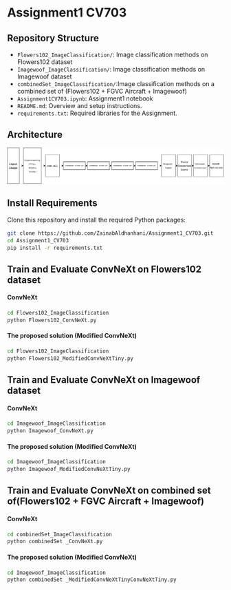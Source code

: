 # Assignment1 CV703

## Repository Structure

- `Flowers102_ImageClassification/`: Image classification methods on Flowers102 dataset
- `Imagewoof_ImageClassification/`: Image classification methods on Imagewoof dataset
- `combinedSet_ImageClassification/`:Image classification methods on a combined set of (Flowers102 + FGVC Aircraft + Imagewoof)
- `Assignment1CV703.ipynb`: Assignment1 notebook
- `README.md`: Overview and setup instructions.
- `requirements.txt`: Required libraries for the Assignment.

## Architecture
![Diagram](Figures/Diagram.png "Diagram")

## Install Requirements
Clone this repository and install the required Python packages:

```bash
git clone https://github.com/ZainabAldhanhani/Assignment1_CV703.git
cd Assignment1_CV703
pip install -r requirements.txt
```
## Train and Evaluate ConvNeXt on Flowers102 dataset
#### ConvNeXt
```bash
cd Flowers102_ImageClassification
python Flowers102_ConvNeXt.py
```
#### The proposed solution (Modified ConvNeXt)
```bash
cd Flowers102_ImageClassification
python Flowers102_ModifiedConvNeXtTiny.py
```

## Train and Evaluate ConvNeXt on Imagewoof dataset
#### ConvNeXt
```bash
cd Imagewoof_ImageClassification
python Imagewoof_ConvNeXt.py
```
#### The proposed solution (Modified ConvNeXt)
```bash
cd Imagewoof_ImageClassification
python Imagewoof_ModifiedConvNeXtTiny.py
``` 


## Train and Evaluate ConvNeXt on combined set of(Flowers102 + FGVC Aircraft + Imagewoof)
#### ConvNeXt
```bash
cd combinedSet_ImageClassification
python combinedSet _ConvNeXt.py
```
#### The proposed solution (Modified ConvNeXt)
```bash
cd Imagewoof_ImageClassification
python combinedSet _ModifiedConvNeXtTinyConvNeXtTiny.py
```
